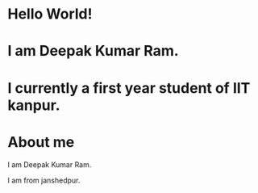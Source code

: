 # Hello World!
# I am Deepak Kumar Ram.
# I currently  a first year student of IIT kanpur.


<DOCTYPE html>
  <head>
    <title>
      Deepak
    </title>
    <body>
      <h1>About me</h1>
      <p>I am Deepak Kumar Ram.</p>
      <p>I am from janshedpur.</p>
        
